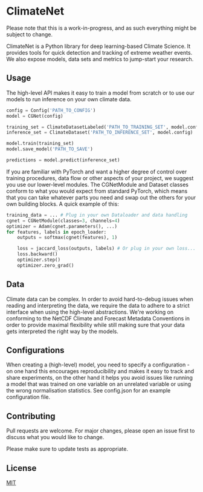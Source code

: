 # ClimateNet

Please note that this is a work-in-progress, and as such everything might be subject to change.

ClimateNet is a Python library for deep learning-based Climate Science. It provides tools for quick detection and tracking of extreme weather events. We also expose models, data sets and metrics to jump-start your research.

## Usage

The high-level API makes it easy to train a model from scratch or to use our models to run inference on your own climate data.

```python
config = Config('PATH_TO_CONFIG')
model = CGNet(config)

training_set = ClimateDatasetLabeled('PATH_TO_TRAINING_SET', model.config)
inference_set = ClimateDataset('PATH_TO_INFERENCE_SET', model.config)

model.train(training_set)
model.save_model('PATH_TO_SAVE')

predictions = model.predict(inference_set)
```

If you are familiar with PyTorch and want a higher degree of control over training procedures, data flow or other aspects of your project, we suggest you use our lower-level modules.
The CGNetModule and Dataset classes conform to what you would expect from standard PyTorch, which means that you can take whatever parts you need and swap out the others for your own building blocks. A quick example of this:

```python
training_data = ... # Plug in your own Dataloader and data handling
cgnet = CGNetModule(classes=3, channels=4)
optimizer = Adam(cgnet.parameters(), ...)      
for features, labels in epoch_loader:
    outputs = softmax(cgnet(features), 1)

    loss = jaccard_loss(outputs, labels) # Or plug in your own loss...
    loss.backward()
    optimizer.step()
    optimizer.zero_grad() 
```

## Data

Climate data can be complex. In order to avoid hard-to-debug issues when reading and interpreting the data, we require the data to adhere to a strict interface when using the high-level abstractions. We're working on conforming to the NetCDF Climate and Forecast Metadata Conventions in order to provide maximal flexibility while still making sure that your data gets interpreted the right way by the models.

## Configurations

When creating a (high-level) model, you need to specify a configuration - on one hand this encourages reproducibility and makes it easy to track and share experiments, on the other hand it helps you avoid issues like running a model that was trained on one variable on an unrelated variable or using the wrong normalisation statistics.
See config.json for an example configuration file.

## Contributing
Pull requests are welcome. For major changes, please open an issue first to discuss what you would like to change.

Please make sure to update tests as appropriate.

## License
[MIT](https://choosealicense.com/licenses/mit/)
